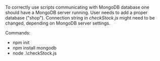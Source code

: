 To correctly use scripts communicating with MongoDB database one should have a MongoDB server running. User needs to add a proper database ("shop"). Connection string in *checkStock.js* might need to be changed, depending on MongoDB server settings. 

Commands:
- npm init
- npm install mongodb
- node .\checkStock.js